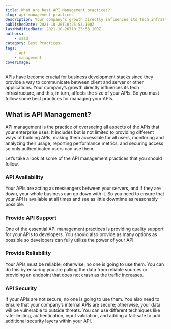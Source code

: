 ```yaml
---
title: What are best API Management practices?
slug: api-management-practices
description: Your company’s growth directly influences its tech infrastructure, and this, in turn, affects the size of your APIs. So you must follow some best practices for managing your APIs.
publishedDate: 2021-10-26T10:25:53.100Z
lastModifiedDate: 2021-10-26T10:25:53.100Z
authors:
    - saad
category: Best Practices
tags:
    - api
    - management
coverImage: ''
---
```


<Lead>
	APIs have become crucial for business development stacks since they provide
	a way to communicate between client and server or other applications. Your
	company’s growth directly influences its tech infrastructure, and this, in
	turn, affects the size of your APIs. So you must follow some best practices
	for managing your APIs.
</Lead>

## What is API Management?

API management is the practice of overseeing all aspects of the APIs that your enterprise uses. It includes but is not limited to providing different ways of building APIs, making them accessible for all users, monitoring and analyzing their usage, reporting performance metrics, and securing access so only authenticated users can use them.

Let’s take a look at some of the API management practices that you should follow.

### API Availability

Your APIs are acting as messengers between your servers, and if they are down, your whole business can go down with it. So you need to ensure that your API is available at all times and see as little downtime as reasonably possible.

### Provide API Support

One of the essential API management practices is providing quality support for your APIs to developers. You should also provide as many options as possible so developers can fully utilize the power of your API.

### Provide Reliability

Your APIs must be reliable; otherwise, no one is going to use them. You can do this by ensuring you are pulling the data from reliable sources or providing an endpoint that does not crash as the traffic increases.

### API Security

If your APIs are not secure, no one is going to use them. You also need to ensure that your company’s internal APIs are secure; otherwise, your data will be vulnerable to outside threats. You can use different techniques like rate-limiting, authentication, input validation, and adding a fail-safe to add additional security layers within your API.
